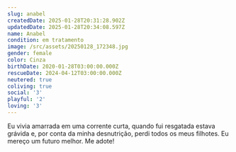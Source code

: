 ```yaml
---
slug: anabel
createdDate: 2025-01-28T20:31:28.902Z
updatedDate: 2025-01-28T20:34:08.597Z
name: Anabel
condition: em tratamento
image: /src/assets/20250128_172348.jpg
gender: female
color: Cinza
birthDate: 2020-01-28T03:00:00.000Z
rescueDate: 2024-04-12T03:00:00.000Z
neutered: true
coliving: true
social: '3'
playful: '2'
loving: '3'
---
```



Eu vivia amarrada em uma corrente curta, quando fui resgatada estava grávida e, por conta da minha desnutrição, perdi todos os meus filhotes. Eu mereço um futuro melhor. Me adote!
